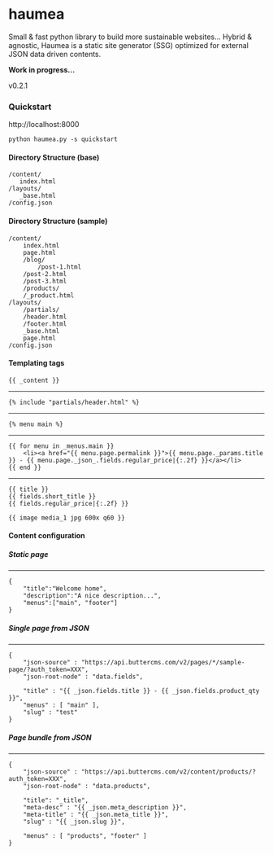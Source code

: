 # haumea
Small &amp; fast python library to build more sustainable websites... 
Hybrid & agnostic, Haumea is a static site generator (SSG) optimized for external JSON data driven contents. 

**Work in progress...**

v0.2.1

### Quickstart 

http://localhost:8000

	python haumea.py -s quickstart


#### Directory Structure (base)

	/content/
	   index.html
	/layouts/
	   _base.html
	/config.json


#### Directory Structure (sample)


	/content/
	    index.html
	    page.html
	    /blog/              
	        /post-1.html   
		/post-2.html   
		/post-3.html   
	    /products/        
		/_product.html 
	/layouts/
	    /partials/
		/header.html
		/footer.html
	    _base.html
	    page.html
	/config.json


#### Templating tags

	{{ _content }}
------------
	{% include "partials/header.html" %}
------------
	{% menu main %}
------------
	{{ for menu in _menus.main }}
	    <li><a href="{{ menu.page.permalink }}">{{ menu.page._params.title }} - {{ menu.page._json_.fields.regular_price|{:.2f} }}</a></li>
	{{ end }}
------------
	{{ title }}
	{{ fields.short_title }}
	{{ fields.regular_price|{:.2f} }}

	{{ image media_1 jpg 600x q60 }}

#### Content configuration 


##### Static page

------------
	{
	    "title":"Welcome home",
	    "description":"A nice description...",
	    "menus":["main", "footer"]
	}



##### Single page from JSON
------------
	{
	    "json-source" : "https://api.buttercms.com/v2/pages/*/sample-page/?auth_token=XXX",
	    "json-root-node" : "data.fields",

	    "title" : "{{ _json.fields.title }} - {{ _json.fields.product_qty }}",
	    "menus" : [ "main" ],
	    "slug" : "test"
	}


##### Page bundle from JSON
------------
	{
	    "json-source" : "https://api.buttercms.com/v2/content/products/?auth_token=XXX",
	    "json-root-node" : "data.products", 

	    "title": "_title",
	    "meta-desc" : "{{ _json.meta_description }}",
	    "meta-title" : "{{ _json.meta_title }}",
	    "slug" : "{{ _json.slug }}",

	    "menus" : [ "products", "footer" ]
	}


